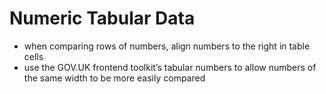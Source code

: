 # Numeric Tabular Data

* when comparing rows of numbers, align numbers to the right in table cells
* use the GOV.UK frontend toolkit’s tabular numbers to allow numbers of the same width to be more easily compared

